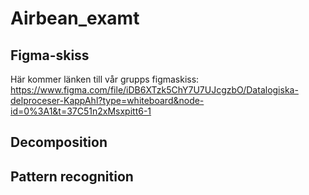 # Airbean_examt

## Figma-skiss
Här kommer länken till vår grupps figmaskiss: https://www.figma.com/file/iDB6XTzk5ChY7U7UJcgzbO/Datalogiska-delproceser-KappAhl?type=whiteboard&node-id=0%3A1&t=37C51n2xMsxpitt6-1

## Decomposition

## Pattern recognition
